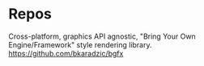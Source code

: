 # Repos

Cross-platform, graphics API agnostic, "Bring Your Own Engine/Framework" style rendering library.
https://github.com/bkaradzic/bgfx
